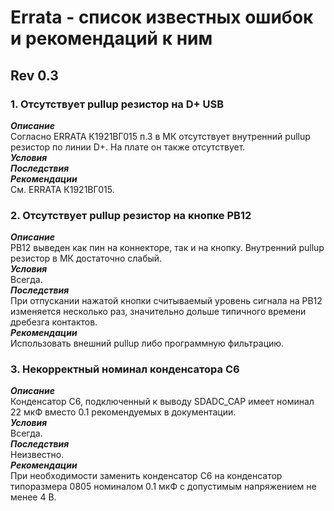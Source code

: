 # Errata - список известных ошибок и рекомендаций к ним
## Rev 0.3
### 1. Отсутствует pullup резистор на D+ USB
***Описание***  
Согласно ERRATA К1921ВГ015 п.3 в МК отсутствует внутренний pullup резистор по линии D+. На плате он также отсутствует.  
***Условия***  
***Последствия***  
***Рекомендации***  
См. ERRATA К1921ВГ015.

### 2. Отсутствует pullup резистор на кнопке PB12
***Описание***  
PB12 выведен как пин на коннекторе, так и на кнопку. Внутренний pullup резистор в МК достаточно слабый.  
***Условия***  
Всегда.  
***Последствия***  
При отпускании нажатой кнопки считываемый уровень сигнала на PB12 изменяется несколько раз, значительно дольше типичного времени дребезга контактов.  
***Рекомендации***  
Использовать внешний pullup либо программную фильтрацию.

### 3. Некорректный номинал конденсатора C6
***Описание***  
Конденсатор C6, подключенный к выводу SDADC_CAP имеет номинал 22 мкФ вместо 0.1 рекомендуемых в документации.  
***Условия***  
Всегда.  
***Последствия***  
Неизвестно.  
***Рекомендации***   
При необходимости заменить конденсатор C6 на конденсатор типоразмера 0805 номиналом 0.1 мкФ с допустимым напряжением не менее 4 В. 